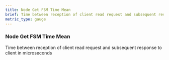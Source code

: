 ```yaml
---
title: Node Get FSM Time Mean
brief: Time between reception of client read request and subsequent response to client in microseconds
metric_type: gauge
---
```


### Node Get FSM Time Mean

Time between reception of client read request and subsequent response to client in microseconds
